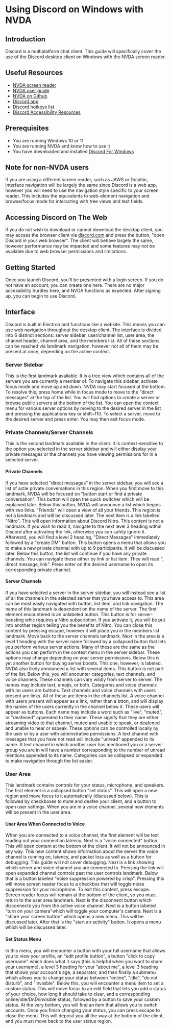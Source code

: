 # Using Discord on Windows with NVDA

## Introduction
Discord is a multiplatform chat client. This guide will specifically cover the use of the Discord desktop client on Windows with the NVDA screen reader.
## Useful Resources
- [NVDA screen reader](https://www.nvaccess.org/)
- [NVDA user guide](https://www.nvaccess.org/files/nvda/documentation/userGuide.html?)
- [NVDA on Github](https://github.com/nvaccess/nvda)
- [Discord app](https://discord.com/)
- [Discord hotkeys list](https://support.discord.com/hc/en-us/articles/225977308--Windows-Discord-Hotkeys)
- [Discord Accessibility Resources](https://discord.com/accessibility)
## Prerequisites
- You are running Windows 10 or 11
- You are running NVDA and know how to use it
- You have downloaded and installed [Discord For Windows](https://discord.com/api/downloads/distributions/app/installers/latest?channel=stable&platform=win&arch=x86)
## Note for non-NVDA users
If you are using a different screen reader, such as JAWS or Dolphin, interface navigation will be largely the same since Discord is a web app, however you will need to use the navigation style specific to your screen reader. This includes the equivalents to web-element navigation and browse/focus mode for interacting with tree views and text fields.
## Accessing Discord on The Web
If you do not wish to download or cannot download the desktop client, you may access the browser client via [discord.com](https://discord.com/) and press the button, "open Discord in your web browser". The client will behave largely the same, however performance may be impacted and some features may not be available due to web browser permissions and limitations.

## Getting Started
Once you launch Discord, you'll be presented with a login screen. If you do not have an account, you can create one here. There are no major accessibility hurdles here, and NVDA functions as expected.
After signing up, you can begin to use Discord.
## Interface
Discord is built in Electron and functions like a website. This means you can use web navigation throughout the desktop client.
The interface is divided into 6 distinct sections: server sidebar, user/channel list, user area, the channel header, channel area, and the members list. All of these sections can be reached via landmark navigation, however not all of them may be present at once, depending on the active context.
### Server Sidebar
This is the first landmark available. It is a tree view which contains all of the servers you are currently a member of. To navigate this sidebar, activate focus mode and move up and down. NVDA may start focused at the bottom. To resolve this, press home while in focus mode to move to the "direct messages" at the top of the list. You will find options to create a server or browse public servers at the bottom of the list.
You can open the context menu for various server options by moving to the desired server in the list and pressing the applications key or shift+f10. To select a server, move to the desired server and press enter. You may then exit focus mode.
### Private Channels/Server Channels
This is the second landmark available in the client. It is context-sensitive to the option you selected in the server sidebar and will either display your private messages or the channels you have viewing permissions for in a selected server.
#### Private Channels
If you have selected "direct messages" in the server sidebar, you will see a list of actie private conversations in this region. When you first move to this landmark, NVDA will be focused on "button start or find a private conversation". This button will open the quick switcher which will be explained later.
Below this button, NVDA will announce a list which begins with two links. "Friends" will open a view of all your friends. This region is not a landmark and will be discussed later. The next item is a link labelled "Nitro". This will open information about Discord Nitro. This content is not a landmark. If you wish to read it, navigate to the next level 3 heading within Discord after activating the link, otherwise you can safely ignore it.
Afterward, you will find a level 2 heading, "Direct Messages" immediately followed by a "create DM" button. This button opens a menu that allows you to make a new private channel with up to 9 participants. It will be discussed later. Below this button, the list will continue if you have any private channels. You can navigate these either by link or list item. They will read "<username>, direct message, link". Press enter on the desired username to open its corresponding private channel.
#### Server Channels
If you have selected a server in the server sidebar, you will instead see a list of all the channels in the selected server that you have access to. This area can be most easily navigated with button, list item, and link navigation.
The name of this landmark is dependent on the name of the server. The first element encountered is an unlabeled button. This button is for server-boosting whic requires a Nitro subscription. If you activate it, you will be put into another region telling you the benefits of Nitro. You can close this content by pressing escape, however it will place you in the members list landmark. Move back to the server channels landmark.
Next in the area is a level 1 heading with the server name followed by a collapsed button that lets you perform various server actions. Many of these are the same as the actions you can perform in the context menu in the server sidebar. These options may change depending on your server permissions. Below this is yet another button for buying server boosts. This one, however, is labeled. NVDA also likely announced a list with several items. This button is not part of the list.
Below this, you will encounter categories, text channels, and voice channels. These channels can vary wildly from server to server. The names may include text, emojis, or both. Categories and voice channels with no users are buttons. Text channels and voice channels with users present are links. All of these are items in the channels list.
A voice channel with users present will appear as a link, rather than a btton, and will display the names of the users currently in the channel below it. These users will appear as buttons. Each name may include a word such as "live", "muted", or "deafened" appended to their name. These signify that they are either streaming video to that channel, muted and unable to speak, or deafened and unable to hear or sspeak. These options can be controlled locally by the user or by a user with adminstrative permissions.
A text channel with messages that you have not read will include "unread" appended to its name. A text channel in which another user has mentioned you or a server group you are in will have a number corresponding to the number of unread mentions appended to its name. Categories can be collapsed or expanded to make navigation through the list easier.
### User Area
This landmark contains controls for your status, microphone, and speakers. The first element is a collapsed button "set status". This will open a new region and move focus to it automatically (discussed below). This is followed by checkboxes to mute and deafen your client, and a button to open user settings. When you are in a voice channel, several new elements will be present in the user area.
#### User Area When Connected to Voice
When you are connected to a voice channel, the first element will be text reading out your connection latency. Next is a "voice connected" button. This will open content at the bottom of the client. It will not be announced in any way. This new content shows information about the server the voice channel is running on, latency, and packet loss as well as a button for debugging. This guide will not cover debugging. Next is a link showing which server and voice channel you are connected to. Pressing the link will open expanded channel controls past the user controls landmark.
Below that is a button labeled "noise suppression powered by crisp". Pressing this will move screen reader focus to a checkbox that will toggle noise suppression for your microphone. To exit this content, press escape. Screen reader focus will remain at the bottom of the client, so you must return to the user area landmark.
Next is the disconnect button which disconnects you from the active voice channel. Next is a button labeled "turn on your camera"which will toggle your computer's camera. Next is a "share your screen button" which opens a new menu. This will be discussed later. After that is the "start an activity" button. It opens a menu which will be discussed later.

#### Set Status Menu
In this menu, you will encounter a button with your full username that allows you to view your profile, an "edit profile button", a button "click to copy username" which does what it says (this is helpful when you want to share your username), a level 3 heading for your "about me", a level 3 heading that shows your account's age, a separator, and then finally a submenu which allows you to change your status between "online", "idle", "do not disturb", and "invisible".
Below this, you will encounter a menu item to set a custom status. This will move focus to an edit field that lets you add a status of your choice, how long it should take to clear, and a corresponding online/idle/DnD/invisible status, followed by a button to save your custom status.
At the very bottom, you will find an item that allows you to switch accounts. Once you finish changing your status, you can press escape to close the menu. This will deposit you all the way at the bottom of the client, and you must move back to the user status region.